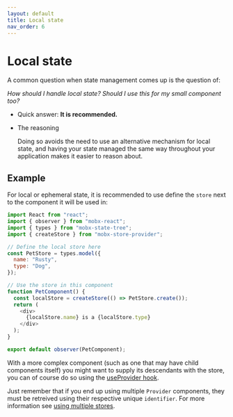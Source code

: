 ```yaml
---
layout: default
title: Local state
nav_order: 6
---
```


# Local state

A common question when state management comes up is the question of:

_How should I handle local state? Should I use this for my small component too?_

- Quick answer: **It is recommended.**

- The reasoning

  Doing so avoids the need to use an alternative mechanism for local state, and having your state managed the same way throughout your application makes it easier to reason about.

## Example

For local or ephemeral state, it is recommended to use define the `store` next to the component it will be used in:

```javascript
import React from "react";
import { observer } from "mobx-react";
import { types } from "mobx-state-tree";
import { createStore } from "mobx-store-provider";

// Define the local store here
const PetStore = types.model({
  name: "Rusty",
  type: "Dog",
});

// Use the store in this component
function PetComponent() {
  const localStore = createStore(() => PetStore.create());
  return (
    <div>
      {localStore.name} is a {localStore.type}
    </div>
  );
}

export default observer(PetComponent);
```

With a more complex component (such as one that may have child components itself) you might want to supply its descendants with the store, you can of course do so using the [useProvider hook](/api/useProvider).

Just remember that if you end up using multiple `Provider` components, they must be retreived using their respective unique `identifier`. For more information see [using multiple stores](/using-multiple-stores).
